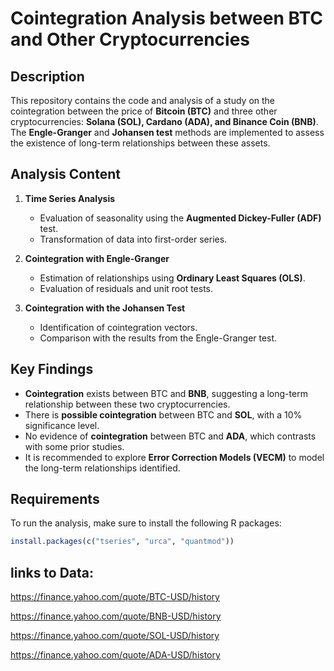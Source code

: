 # Cointegration Analysis between BTC and Other Cryptocurrencies

## Description
This repository contains the code and analysis of a study on the cointegration between the price of **Bitcoin (BTC)** and three other cryptocurrencies: **Solana (SOL), Cardano (ADA), and Binance Coin (BNB)**. The **Engle-Granger** and **Johansen test** methods are implemented to assess the existence of long-term relationships between these assets.

## Analysis Content
1. **Time Series Analysis**
   - Evaluation of seasonality using the **Augmented Dickey-Fuller (ADF)** test.
   - Transformation of data into first-order series.

2. **Cointegration with Engle-Granger**
   - Estimation of relationships using **Ordinary Least Squares (OLS)**.
   - Evaluation of residuals and unit root tests.

3. **Cointegration with the Johansen Test**
   - Identification of cointegration vectors.
   - Comparison with the results from the Engle-Granger test.

## Key Findings
- **Cointegration** exists between BTC and **BNB**, suggesting a long-term relationship between these two cryptocurrencies.
- There is **possible cointegration** between BTC and **SOL**, with a 10% significance level.
- No evidence of **cointegration** between BTC and **ADA**, which contrasts with some prior studies.
- It is recommended to explore **Error Correction Models (VECM)** to model the long-term relationships identified.

## Requirements
To run the analysis, make sure to install the following R packages:
```r
install.packages(c("tseries", "urca", "quantmod"))
```

## links to Data:

https://finance.yahoo.com/quote/BTC-USD/history

https://finance.yahoo.com/quote/BNB-USD/history

https://finance.yahoo.com/quote/SOL-USD/history

https://finance.yahoo.com/quote/ADA-USD/history
